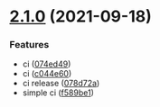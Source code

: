 # [2.1.0](https://gitlab.com/worldtech-ltd/worldcare-backend/compare/v2.0.7...v2.1.0) (2021-09-18)


### Features

* ci ([074ed49](https://gitlab.com/worldtech-ltd/worldcare-backend/commit/074ed49efccf1694bffa711288d4f2f7cb77fbe0))
* ci ([c044e60](https://gitlab.com/worldtech-ltd/worldcare-backend/commit/c044e603a3e45e1250eb74b9539ea006d8c1c26e))
* ci release ([078d72a](https://gitlab.com/worldtech-ltd/worldcare-backend/commit/078d72a6afa4efefccde5bee44a2728d62660d7d))
* simple ci ([f589be1](https://gitlab.com/worldtech-ltd/worldcare-backend/commit/f589be10549ce57eeffc73519833b921c6f5aa59))
